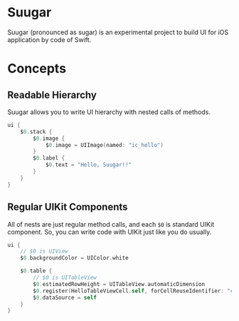# Suugar

Suugar (pronounced as sugar) is an experimental project to build UI for iOS application by code of Swift.

# Concepts

## Readable Hierarchy

Suugar allows you to write UI hierarchy with nested calls of methods.

```swift
ui {
    $0.stack {
        $0.image {
            $0.image = UIImage(named: "ic_hello")
        }
        $0.label {
            $0.text = "Hello, Suugar!!"
        }
    }
}
```

## Regular UIKit Components

All of nests are just regular method calls, and each `$0` is standard UIKit component.
So, you can write code with UIKit just like you do usually.

```swift
ui {
    // $0 is UIView
    $0.backgroundColor = UIColor.white

    $0.table {
        // $0 is UITableView
        $0.estimatedRowHeight = UITableView.automaticDimension
        $0.register(HelloTableViewCell.self, forCellReuseIdentifier: "cell")
        $0.dataSource = self
    }
}
```
